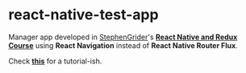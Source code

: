 # react-native-test-app

Manager app developed in [StephenGrider](https://github.com/StephenGrider)'s 
__[React Native and Redux Course](https://www.udemy.com/the-complete-react-native-and-redux-course)__
using __React Navigation__ instead of __React Native Router Flux__.

Check __[this](https://medium.com/@tiagoloureirochaves/conversion-from-react-native-router-flux-to-react-navigation-e9bfa3682208)__ for a tutorial-ish.

